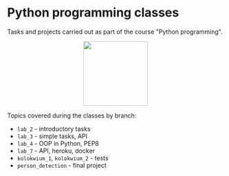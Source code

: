 # Python programming classes


Tasks and projects carried out as part of the course "Python programming".

<p align="center"><img src='https://upload.wikimedia.org/wikipedia/commons/thumb/c/c3/Python-logo-notext.svg/1200px-Python-logo-notext.svg.png' width = 150 height =150 /></p>

Topics covered during the classes by branch:

- `lab_2` - introductory tasks
- `lab_3` - simple tasks, API
- `lab_4` - OOP in Python, PEP8
- `lab_7` - API, heroku, docker
- `kolokwium_1`, `kolokwium_2` - tests
- `person_detection` - final project 
